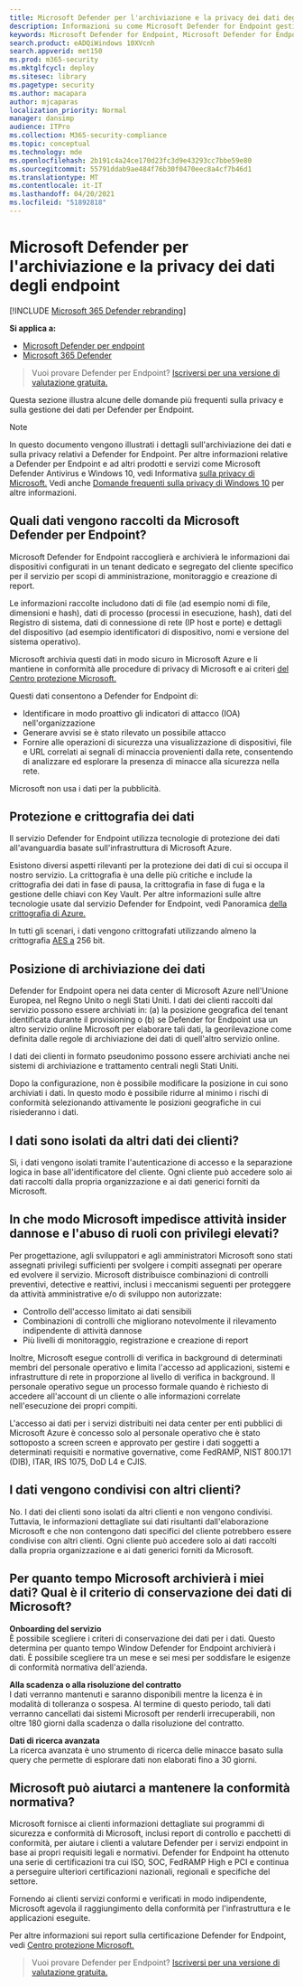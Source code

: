 ```yaml
---
title: Microsoft Defender per l'archiviazione e la privacy dei dati degli endpoint
description: Informazioni su come Microsoft Defender for Endpoint gestisce la privacy e i dati raccolti.
keywords: Microsoft Defender for Endpoint, Microsoft Defender for Endpoint, archiviazione e privacy dei dati, archiviazione, privacy, licenze, georilevazione, conservazione dei dati, dati
search.product: eADQiWindows 10XVcnh
search.appverid: met150
ms.prod: m365-security
ms.mktglfcycl: deploy
ms.sitesec: library
ms.pagetype: security
ms.author: macapara
author: mjcaparas
localization_priority: Normal
manager: dansimp
audience: ITPro
ms.collection: M365-security-compliance
ms.topic: conceptual
ms.technology: mde
ms.openlocfilehash: 2b191c4a24ce170d23fc3d9e43293cc7bbe59e80
ms.sourcegitcommit: 55791ddab9ae484f76b30f0470eec8a4cf7b46d1
ms.translationtype: MT
ms.contentlocale: it-IT
ms.lasthandoff: 04/20/2021
ms.locfileid: "51892818"
---
```

# <a name="microsoft-defender-for-endpoint-data-storage-and-privacy"></a>Microsoft Defender per l'archiviazione e la privacy dei dati degli endpoint

[!INCLUDE [Microsoft 365 Defender rebranding](../../includes/microsoft-defender.md)]

**Si applica a:**
- [Microsoft Defender per endpoint](https://go.microsoft.com/fwlink/p/?linkid=2154037)
- [Microsoft 365 Defender](https://go.microsoft.com/fwlink/?linkid=2118804)

>Vuoi provare Defender per Endpoint? [Iscriversi per una versione di valutazione gratuita.](https://www.microsoft.com/microsoft-365/windows/microsoft-defender-atp?ocid=docs-wdatp-assignaccess-abovefoldlink)

Questa sezione illustra alcune delle domande più frequenti sulla privacy e sulla gestione dei dati per Defender per Endpoint.
> [!NOTE]
> In questo documento vengono illustrati i dettagli sull'archiviazione dei dati e sulla privacy relativi a Defender for Endpoint. Per altre informazioni relative a Defender per Endpoint e ad altri prodotti e servizi come Microsoft Defender Antivirus e Windows 10, vedi Informativa [sulla privacy di Microsoft.](https://go.microsoft.com/fwlink/?linkid=827576) Vedi anche [Domande frequenti sulla privacy di Windows 10](https://go.microsoft.com/fwlink/?linkid=827577) per altre informazioni.


## <a name="what-data-does-microsoft-defender-for-endpoint-collect"></a>Quali dati vengono raccolti da Microsoft Defender per Endpoint?

Microsoft Defender for Endpoint raccoglierà e archivierà le informazioni dai dispositivi configurati in un tenant dedicato e segregato del cliente specifico per il servizio per scopi di amministrazione, monitoraggio e creazione di report. 

Le informazioni raccolte includono dati di file (ad esempio nomi di file, dimensioni e hash), dati di processo (processi in esecuzione, hash), dati del Registro di sistema, dati di connessione di rete (IP host e porte) e dettagli del dispositivo (ad esempio identificatori di dispositivo, nomi e versione del sistema operativo).

Microsoft archivia questi dati in modo sicuro in Microsoft Azure e li mantiene in conformità alle procedure di privacy di Microsoft e ai criteri [del Centro protezione Microsoft.](https://go.microsoft.com/fwlink/?linkid=827578)

Questi dati consentono a Defender for Endpoint di:
- Identificare in modo proattivo gli indicatori di attacco (IOA) nell'organizzazione
- Generare avvisi se è stato rilevato un possibile attacco
- Fornire alle operazioni di sicurezza una visualizzazione di dispositivi, file e URL correlati ai segnali di minaccia provenienti dalla rete, consentendo di analizzare ed esplorare la presenza di minacce alla sicurezza nella rete.

Microsoft non usa i dati per la pubblicità.

## <a name="data-protection-and-encryption"></a>Protezione e crittografia dei dati
Il servizio Defender for Endpoint utilizza tecnologie di protezione dei dati all'avanguardia basate sull'infrastruttura di Microsoft Azure. 

Esistono diversi aspetti rilevanti per la protezione dei dati di cui si occupa il nostro servizio. La crittografia è una delle più critiche e include la crittografia dei dati in fase di pausa, la crittografia in fase di fuga e la gestione delle chiavi con Key Vault. Per altre informazioni sulle altre tecnologie usate dal servizio Defender for Endpoint, vedi Panoramica [della crittografia di Azure.](https://docs.microsoft.com/azure/security/security-azure-encryption-overview) 

In tutti gli scenari, i dati vengono crittografati utilizzando almeno la crittografia [AES a](https://en.wikipedia.org/wiki/Advanced_Encryption_Standard) 256 bit.


## <a name="data-storage-location"></a>Posizione di archiviazione dei dati

Defender for Endpoint opera nei data center di Microsoft Azure nell'Unione Europea, nel Regno Unito o negli Stati Uniti. I dati dei clienti raccolti dal servizio possono essere archiviati in: (a) la posizione geografica del tenant identificata durante il provisioning o (b) se Defender for Endpoint usa un altro servizio online Microsoft per elaborare tali dati, la georilevazione come definita dalle regole di archiviazione dei dati di quell'altro servizio online.

I dati dei clienti in formato pseudonimo possono essere archiviati anche nei sistemi di archiviazione e trattamento centrali negli Stati Uniti.

Dopo la configurazione, non è possibile modificare la posizione in cui sono archiviati i dati. In questo modo è possibile ridurre al minimo i rischi di conformità selezionando attivamente le posizioni geografiche in cui risiederanno i dati. 

## <a name="is-my-data-isolated-from-other-customer-data"></a>I dati sono isolati da altri dati dei clienti?
Sì, i dati vengono isolati tramite l'autenticazione di accesso e la separazione logica in base all'identificatore del cliente. Ogni cliente può accedere solo ai dati raccolti dalla propria organizzazione e ai dati generici forniti da Microsoft.

## <a name="how-does-microsoft-prevent-malicious-insider-activities-and-abuse-of-high-privilege-roles"></a>In che modo Microsoft impedisce attività insider dannose e l'abuso di ruoli con privilegi elevati?

Per progettazione, agli sviluppatori e agli amministratori Microsoft sono stati assegnati privilegi sufficienti per svolgere i compiti assegnati per operare ed evolvere il servizio. Microsoft distribuisce combinazioni di controlli preventivi, detective e reattivi, inclusi i meccanismi seguenti per proteggere da attività amministrative e/o di sviluppo non autorizzate:

- Controllo dell'accesso limitato ai dati sensibili
- Combinazioni di controlli che migliorano notevolmente il rilevamento indipendente di attività dannose
- Più livelli di monitoraggio, registrazione e creazione di report

Inoltre, Microsoft esegue controlli di verifica in background di determinati membri del personale operativo e limita l'accesso ad applicazioni, sistemi e infrastrutture di rete in proporzione al livello di verifica in background. Il personale operativo segue un processo formale quando è richiesto di accedere all'account di un cliente o alle informazioni correlate nell'esecuzione dei propri compiti.

L'accesso ai dati per i servizi distribuiti nei data center per enti pubblici di Microsoft Azure è concesso solo al personale operativo che è stato sottoposto a screen screen e approvato per gestire i dati soggetti a determinati requisiti e normative governative, come FedRAMP, NIST 800.171 (DIB), ITAR, IRS 1075, DoD L4 e CJIS.


## <a name="is-data-shared-with-other-customers"></a>I dati vengono condivisi con altri clienti?
No. I dati dei clienti sono isolati da altri clienti e non vengono condivisi. Tuttavia, le informazioni dettagliate sui dati risultanti dall'elaborazione Microsoft e che non contengono dati specifici del cliente potrebbero essere condivise con altri clienti. Ogni cliente può accedere solo ai dati raccolti dalla propria organizzazione e ai dati generici forniti da Microsoft.

## <a name="how-long-will-microsoft-store-my-data-what-is-microsofts-data-retention-policy"></a>Per quanto tempo Microsoft archivierà i miei dati? Qual è il criterio di conservazione dei dati di Microsoft?
**Onboarding del servizio**<br>
È possibile scegliere i criteri di conservazione dei dati per i dati. Questo determina per quanto tempo Window Defender for Endpoint archivierà i dati. È possibile scegliere tra un mese e sei mesi per soddisfare le esigenze di conformità normativa dell'azienda.

**Alla scadenza o alla risoluzione del contratto**<br>
I dati verranno mantenuti e saranno disponibili mentre la licenza è in modalità di tolleranza o sospesa. Al termine di questo periodo, tali dati verranno cancellati dai sistemi Microsoft per renderli irrecuperabili, non oltre 180 giorni dalla scadenza o dalla risoluzione del contratto.

**Dati di ricerca avanzata**<br>
La ricerca avanzata è uno strumento di ricerca delle minacce basato sulla query che permette di esplorare dati non elaborati fino a 30 giorni.


## <a name="can-microsoft-help-us-maintain-regulatory-compliance"></a>Microsoft può aiutarci a mantenere la conformità normativa?

Microsoft fornisce ai clienti informazioni dettagliate sui programmi di sicurezza e conformità di Microsoft, inclusi report di controllo e pacchetti di conformità, per aiutare i clienti a valutare Defender per i servizi endpoint in base ai propri requisiti legali e normativi. Defender for Endpoint ha ottenuto una serie di certificazioni tra cui ISO, SOC, FedRAMP High e PCI e continua a perseguire ulteriori certificazioni nazionali, regionali e specifiche del settore.

Fornendo ai clienti servizi conformi e verificati in modo indipendente, Microsoft agevola il raggiungimento della conformità per l'infrastruttura e le applicazioni eseguite.

Per altre informazioni sui report sulla certificazione Defender for Endpoint, vedi [Centro protezione Microsoft.](https://servicetrust.microsoft.com/) 

>Vuoi provare Defender per Endpoint? [Iscriversi per una versione di valutazione gratuita.](https://www.microsoft.com/microsoft-365/windows/microsoft-defender-atp?ocid=docs-wdatp-datastorage-belowfoldlink) 
